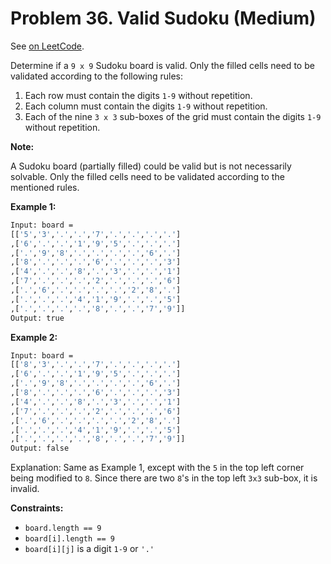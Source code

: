 Problem 36. Valid Sudoku (Medium)
=================================

See [on LeetCode](https://leetcode.com/problems/valid-sudoku/).

Determine if a `9 x 9` Sudoku board is valid. Only the filled cells need to be validated according to the following rules:

1. Each row must contain the digits `1-9` without repetition.
2. Each column must contain the digits `1-9` without repetition.
3. Each of the nine `3 x 3` sub-boxes of the grid must contain the digits `1-9` without repetition.

**Note:**

A Sudoku board (partially filled) could be valid but is not necessarily solvable.
Only the filled cells need to be validated according to the mentioned rules.

**Example 1:**

```bash
Input: board = 
[['5','3','.','.','7','.','.','.','.']
,['6','.','.','1','9','5','.','.','.']
,['.','9','8','.','.','.','.','6','.']
,['8','.','.','.','6','.','.','.','3']
,['4','.','.','8','.','3','.','.','1']
,['7','.','.','.','2','.','.','.','6']
,['.','6','.','.','.','.','2','8','.']
,['.','.','.','4','1','9','.','.','5']
,['.','.','.','.','8','.','.','7','9']]
Output: true
```

**Example 2:**

```bash
Input: board = 
[['8','3','.','.','7','.','.','.','.']
,['6','.','.','1','9','5','.','.','.']
,['.','9','8','.','.','.','.','6','.']
,['8','.','.','.','6','.','.','.','3']
,['4','.','.','8','.','3','.','.','1']
,['7','.','.','.','2','.','.','.','6']
,['.','6','.','.','.','.','2','8','.']
,['.','.','.','4','1','9','.','.','5']
,['.','.','.','.','8','.','.','7','9']]
Output: false
```

Explanation: Same as Example 1, except with the `5` in the top left corner being modified to `8`. Since there are two `8`'s in the top left `3x3` sub-box, it is invalid.

**Constraints:**

* `board.length == 9`
* `board[i].length == 9`
* `board[i][j]` is a digit `1-9` or `'.'`
